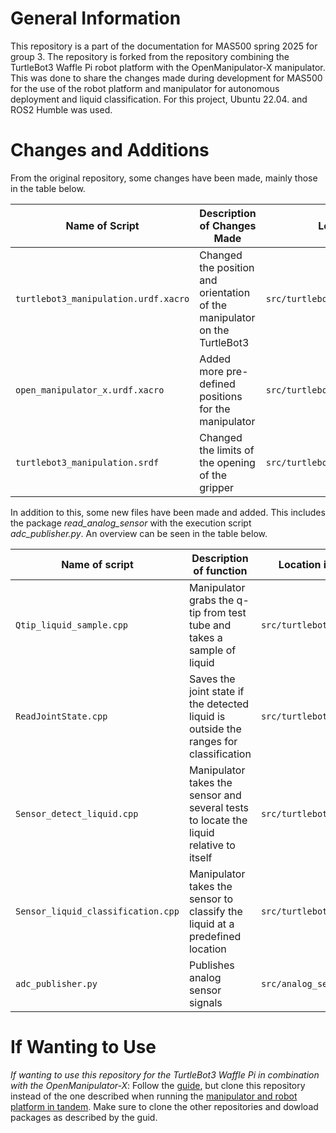 # General Information 
This repository is a part of the documentation for MAS500 spring 2025 for group 3. 
The repository is forked from the repository combining the TurtleBot3 Waffle Pi robot platform with the OpenManipulator-X manipulator. 
This was done to share the changes made during development for MAS500 for the use of the robot platform and manipulator for autonomous deployment and liquid classification.
For this project, Ubuntu 22.04. and ROS2 Humble was used. 





# Changes and Additions


From the original repository, some changes have been made, mainly those in the table below. 


| **Name of Script**                   | **Description of Changes Made**                                           | **Location in GitHub Repository**                   |
| ------------------------------------ | ------------------------------------------------------------------------- | --------------------------------------------------- |
| `turtlebot3_manipulation.urdf.xacro` | Changed the position and orientation of the manipulator on the TurtleBot3 | `src/turtlebot3_manipulation_description/urdf/`     |
| `open_manipulator_x.urdf.xacro`      | Added more pre-defined positions for the manipulator                      | `src/turtlebot3_manipulation_description/urdf/`     |
| `turtlebot3_manipulation.srdf`       | Changed the limits of the opening of the gripper                          | `src/turtlebot3_manipulation_moveit_config/config/` |


In addition to this, some new files have been made and added. This includes the package *read_analog_sensor* with the execution script *adc_publisher.py*. An overview can be seen in the table below. 


| **Name of script**                 | **Description of function**                                                            | **Location in this GitHub repository**    |
| ---------------------------------- | -------------------------------------------------------------------------------------- | ----------------------------------------- |
| `Qtip_liquid_sample.cpp`           | Manipulator grabs the q-tip from test tube and takes a sample of liquid                | `src/turtlebot3_manipulator_mass500/scr/` |
| `ReadJointState.cpp`               | Saves the joint state if the detected liquid is outside the ranges for classification  | `src/turtlebot3_manipulator_mass500/scr/` |
| `Sensor_detect_liquid.cpp`         | Manipulator takes the sensor and several tests to locate the liquid relative to itself | `src/turtlebot3_manipulator_mass500/scr/` |
| `Sensor_liquid_classification.cpp` | Manipulator takes the sensor to classify the liquid at a predefined location           | `src/turtlebot3_manipulator_mass500/scr/` |
| `adc_publisher.py`                 | Publishes analog sensor signals                                                        | `src/analog_sensor/analog_sensor/`        |




# If Wanting to Use
*If wanting to use this repository for the TurtleBot3 Waffle Pi in combination with the OpenManipulator-X*: 
Follow the [guide](https://emanual.robotis.com/docs/en/platform/turtlebot3/quick-start/), but clone this repository instead of the one described when running the [manipulator and robot platform in tandem](https://emanual.robotis.com/docs/en/platform/turtlebot3/manipulation/#manipulation). 
Make sure to clone the other repositories and dowload packages as described by the guid. 

